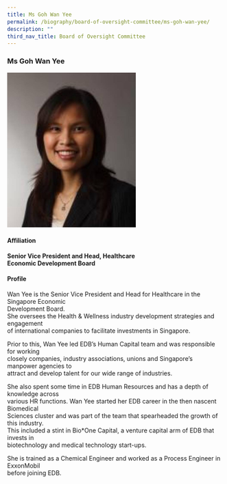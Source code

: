```yaml
---
title: Ms Goh Wan Yee
permalink: /biography/board-of-oversight-committee/ms-goh-wan-yee/
description: ""
third_nav_title: Board of Oversight Committee
---
```

### Ms Goh Wan Yee

<img src="/images/Biography/Board%20of%20Oversight%20Committee/ms%20goh%20wan%20yee.jpg" style="width:300px">

<h4> Affiliation </h4>

<b>Senior Vice President and Head, Healthcare<br>
Economic Development Board</b>

<h4> Profile </h4>

Wan Yee is the Senior Vice President and Head for Healthcare in the Singapore Economic  
Development Board.  
She oversees the Health &amp; Wellness industry development strategies and engagement  
of international companies to facilitate investments in Singapore.

Prior to this, Wan Yee led EDB’s Human Capital team and was responsible for working  
closely companies, industry associations, unions and Singapore’s manpower agencies to  
attract and develop talent for our wide range of industries.

She also spent some time in EDB Human Resources and has a depth of knowledge across  
various HR functions. Wan Yee started her EDB career in the then nascent Biomedical  
Sciences cluster and was part of the team that spearheaded the growth of this industry.  
This included a stint in Bio\*One Capital, a venture capital arm of EDB that invests in  
biotechnology and medical technology start-ups.

She is trained as a Chemical Engineer and worked as a Process Engineer in ExxonMobil  
before joining EDB.